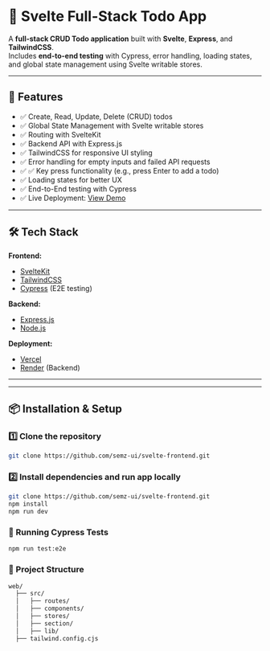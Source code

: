 # 📌 Svelte Full-Stack Todo App

A **full-stack CRUD Todo application** built with **Svelte**, **Express**, and **TailwindCSS**.  
Includes **end-to-end testing** with Cypress, error handling, loading states, and global state management using Svelte writable stores.

---

## 🚀 Features

- ✅ Create, Read, Update, Delete (CRUD) todos
- ✅ Global State Management with Svelte writable stores
- ✅ Routing with SvelteKit
- ✅ Backend API with Express.js
- ✅ TailwindCSS for responsive UI styling
- ✅ Error handling for empty inputs and failed API requests
- ✅ ✅ Key press functionality (e.g., press Enter to add a todo)
- ✅ Loading states for better UX
- ✅ End-to-End testing with Cypress
- ✅ Live Deployment: [View Demo](https://your-live-demo-link.com)

---

## 🛠 Tech Stack

**Frontend:**

- [SvelteKit](https://kit.svelte.dev/)
- [TailwindCSS](https://tailwindcss.com/)
- [Cypress](https://www.cypress.io/) (E2E testing)

**Backend:**

- [Express.js](https://expressjs.com/)
- [Node.js](https://nodejs.org/)

**Deployment:**

- [Vercel](https://vercel.com/)
- [Render](https://render.com/) (Backend)

---

---

## 📦 Installation & Setup

### 1️⃣ Clone the repository

```bash
git clone https://github.com/semz-ui/svelte-frontend.git
```

### 2️⃣ Install dependencies and run app locally

```bash
git clone https://github.com/semz-ui/svelte-frontend.git
npm install
npm run dev
```

### 🧪 Running Cypress Tests

```bash
npm run test:e2e
```

### 📂 Project Structure

```bash
web/
  ├── src/
  │   ├── routes/
  │   ├── components/
  │   ├── stores/
  │   ├── section/
  │   ├── lib/
  ├── tailwind.config.cjs
```
